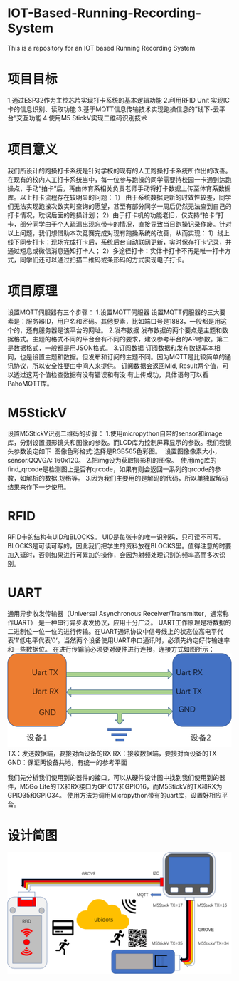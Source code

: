 # IOT-Based-Running-Recording-System
This is a repository for an IOT based Running Recording System

# 项目目标
1.通过ESP32作为主控芯片实现打卡系统的基本逻辑功能
2.利用RFID Unit 实现IC卡的信息识别、读取功能
3.基于MQTT信息传输技术实现跑操信息的”线下-云平台“交互功能
4.使用M5 StickV实现二维码识别技术

# 项目意义
我们所设计的跑操打卡系统是针对学校的现有的人工跑操打卡系统所作出的改善。在现有的校内人工打卡系统当中，每一位参与跑操的同学需要持校园一卡通到达跑操点，手动“拍卡”后，再由体育系相关负责老师手动将打卡数据上传至体育系数据库。以上打卡流程存在较明显的问题：
1） 由于系统数据更新的时效性较差，同学们无法实现跑操次数实时查询的愿望，甚至有部分同学一周后仍然无法查到自己的打卡情况，耽误后面的跑操计划；
2）由于打卡机的功能老旧，仅支持“拍卡”打卡，部分同学由于个人疏漏出现忘带卡的情况，直接导致当日跑操记录作废。针对以上问题，我们想借助本次竞赛完成对现有跑操系统的改善，从而实现：
1）线上线下同步打卡：现场完成打卡后，系统后台自动联网更新，实时保存打卡记录，并通过短息或微信消息通知打卡人；
2）多途径打卡：实体卡打卡不再是唯一打卡方式，同学们还可以通过扫描二维码或条形码的方式实现电子打卡。

# 项目原理
设置MQTT伺服器有三个步骤：
1.设置MQTT伺服器
 设置MQTT伺服器的三大要素是：服务器ID，用户名和密码。其他要素，比如端口号是1883，一般都是用这个的，还有服务器是该平台的网址。
2.发布数据
 发布数据的两个要点是主题和数据格式。主题的格式不同的平台会有不同的要求，建议参考平台的API参数。第二是数据格式，一般都是用JSON格式。
3.订阅数据
订阅数据和发布数据基本相同，也是设置主题和数据。但发布和订阅的主题不同。因为MQTT是比较简单的通讯协议，所以安全性要由中间人来提供。
订阅数据会返回Mid, Result两个值，可以透过这两个值检查数据有没有错误和有没 有上传成功，具体语句可以看PahoMQTT库。

# M5StickV
设置M5StickV识别二维码的步骤：
1.使用micropython自带的sensor和image库，分别设置摄影镜头和图像的参数。而LCD库为控制屏幕显示的参数。我们我镜头参数设定如下
 图像色彩格式:选择是RGB565色彩图。
 设置图像像素大小，sensor.QQVGA: 160x120。
2.把img设为获取摄影机的图像。
 使用img库的find_qrcode是检测图上是否有qrcode，如果有则会返回一系列的qrcode的参数，如解析的数据,规格等。
3.因为我们主要用的是解码的代码，所以单独取解码结果来作下一步使用。

# RFID
RFID卡的结构有UID和BLOCKS。 UID是每张卡的唯一识别码，只可读不可写。 BLOCKS是可读可写的，因此我们把学生的资料放在BLOCKS里。值得注意的时要加入延时，否则如果进行可累加的操作，会因为射频处理识别的频率高而多次识别。

# UART
通用异步收发传输器（Universal Asynchronous Receiver/Transmitter，通常称作UART） 是一种串行异步收发协议，应用十分广泛。 UART工作原理是将数据的二进制位一位一位的进行传输。在UART通讯协议中信号线上的状态位高电平代表’1’低电平代表’0’。当然两个设备使用UART串口通讯时，必须先约定好传输速率和一些数据位。
在进行传输前必须要对硬件进行连接，连接方式如图所示：
![image](https://github.com/mandyzhong28/IOT-Based-Running-Recording-System/blob/master/uart%E5%8E%9F%E7%90%86%E5%9C%96.png)
 TX：发送数据端，要接对面设备的RX
 RX：接收数据端，要接对面设备的TX
 GND：保证两设备共地，有统一的参考平面

我们先分析我们使用到的器件的接口，可以从硬件设计图中找到我们使用到的器件，M5Go Lite的TX和RX接口为GPIO17和GPIO16，而M5StickV的TX和RX为GPIO35和GPIO34。
使用方法为调用Micropython带有的uart库，设置好相应平台。
# 设计简图
![image](https://github.com/mandyzhong28/IOT-Based-Running-Recording-System/blob/master/%E8%A8%AD%E8%A8%88%E5%9C%96.png)
